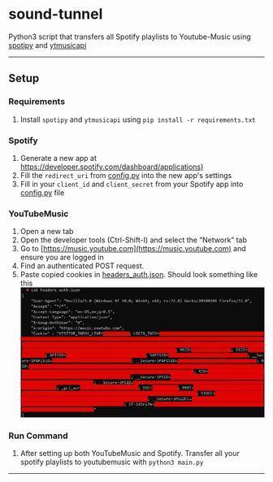 # sound-tunnel
Python3 script that transfers all Spotify playlists to Youtube-Music using [spotipy](https://github.com/plamere/spotipy) and [ytmusicapi](https://github.com/sigma67/ytmusicapi)

---
## Setup
### Requirements
1. Install `spotipy` and `ytmusicapi` using `pip install -r requirements.txt`

### Spotify
1. Generate a new app at [https://developer.spotify.com/dashboard/applications)](https://developer.spotify.com/dashboard/applications)
2. Fill the `redirect_uri` from [config.py](./config.py) into the new app's settings
3. Fill in your `client_id` and `client_secret` from your Spotify app into [config.py](./config.py) file 

### YouTubeMusic
1. Open a new tab
2. Open the developer tools (Ctrl-Shift-I) and select the “Network” tab
3. Go to [https://music.youtube.com](https://music.youtube.com) and ensure you are logged in
4. Find an authenticated POST request. 
5. Paste copied cookies in [headers_auth.json](headers_auth.json). Should look something like this
![example image](./image.png "Example img")

### Run Command
1. After setting up both YouTubeMusic and Spotify. Transfer all your spotify playlists to youtubemusic with
`python3 main.py`
---
